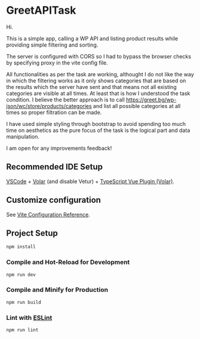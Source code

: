 # GreetAPITask

Hi.

This is a simple app, calling a WP API and listing product results while providing simple filtering and sorting.

The server is configured with CORS so I had to bypass the browser checks by specifying proxy in the vite config file.

All functionalities as per the task are working, althought I do not like the way in which the filtering works as it only shows categories that are based on the results which the server have sent and that means not all existing categories are visible at all times. At least that is how I understood the task condition. I believe the better approach is to call https://greet.bg/wp-json/wc/store/products/categories and list all possible categories at all times so proper filtration can be made.

I have used simple styling through bootstrap to avoid spending too much time on aesthetics as the pure focus of the task is the logical part and data manipulation.

I am open for any improvements feedback!

## Recommended IDE Setup

[VSCode](https://code.visualstudio.com/) + [Volar](https://marketplace.visualstudio.com/items?itemName=Vue.volar) (and disable Vetur) + [TypeScript Vue Plugin (Volar)](https://marketplace.visualstudio.com/items?itemName=Vue.vscode-typescript-vue-plugin).

## Customize configuration

See [Vite Configuration Reference](https://vitejs.dev/config/).

## Project Setup

```sh
npm install
```

### Compile and Hot-Reload for Development

```sh
npm run dev
```

### Compile and Minify for Production

```sh
npm run build
```

### Lint with [ESLint](https://eslint.org/)

```sh
npm run lint
```
